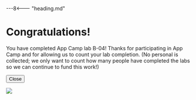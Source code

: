 ---8<--- "heading.md"

# Congratulations!

You have completed App Camp lab B-04!
Thanks for participating in App Camp and for allowing us to count your lab completion. (No personal is collected; we only want to count how many people have completed the labs so we can continue to fund this work!)

<button type="button" onclick="window.close();">Close</button>

<img src="https://telemetry.sharepointpnp.com/app-camp/congrats/b04" />

